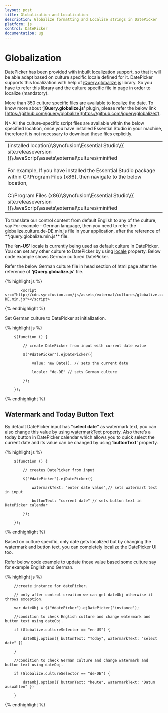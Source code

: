```yaml
---
layout: post
title: Globalization and Localization
description: Globalize formatting and Localize strings in DatePicker  
platform: js
control: DatePicker
documentation: ug
---
```

# Globalization

DatePicker has been provided with inbuilt localization support, so that it will be able adapt based on culture specific locale defined for it. DatePicker supports this localization with help of [jQuery.globalize.js](http://ajax.aspnetcdn.com/ajax/globalize/0.1.1/globalize.min.js) library. So you have to refer this library and the culture specific file in page in order to localize (mandatory). 

More than 350 culture specific files are available to localize the date. To know more about **‘jQuery.globalize.js’** plugin, please refer the below link [https://github.com/jquery/globalize](https://github.com/jquery/globalize#). 

N> All the culture-specific script files are available within the below specified location, once you have installed Essential Studio in your machine, therefore it is not necessary to download these files explicitly.

<table>
<tr>
<td>
(installed location)\Syncfusion\Essential Studio\{{ site.releaseversion }}\JavaScript\assets\external\cultures\minified<br/><br/>For example, If you have installed the Essential Studio package within C:\Program Files (x86), then navigate to the below location, <br/><br/>C:\Program Files (x86)\Syncfusion\Essential Studio\{{ site.releaseversion }}\JavaScript\assets\external\cultures\minified</td></tr>
</table>
To translate our control content from default English to any of the culture, say For example - German language, then you need to refer the globalize.culture.de-DE.min.js file in your application, after the reference of **jquery.globalize.min.js** file.

The **‘en-US’** locale is currently being used as default culture in DatePicker. You can set any other culture to DatePicker by using [locale](http://help.syncfusion.com/js/api/ejdatepicker#members:locale) property. Below code example shows German cultured DatePicker.

Refer the below German culture file in head section of html page after the reference of **‘jQuery.globalize.js’** file.

 {% highlight js %}
   
           <script src="http://cdn.syncfusion.com/js/assets/external/cultures/globalize.culture.de-DE.min.js"></script>
                
 {% endhighlight %}

Set German culture to DatePicker at initialization.

{% highlight js %}

        $(function () {

            // create DatePicker from input with current date value

            $("#datePicker").ejDatePicker({

                value: new Date(), // sets the current date

                locale: "de-DE" // sets German culture

            });

        });

{% endhighlight %}

## Watermark and Today Button Text

By default DatePicker input has **“select date”** as watermark text, you can also change this value by using [watermarkText](http://help.syncfusion.com/js/api/ejdatepicker#members:watermarktext) property. Also there’s a today button in DatePicker calendar which allows you to quick select the current date and its value can be changed by using **‘buttonText’** property.

{% highlight js %}

        $(function () {

            // creates DatePicker from input

            $("#datePicker").ejDatePicker({

                watermarkText: "enter date value",// sets watermart text in input

                buttonText: "current date" // sets button text in DatePicker calendar

            });

        });

{% endhighlight %}

Based on culture specific, only date gets localized but by changing the watermark and button text, you can completely localize the DatePicker UI too.

Refer below code example to update those value based some culture say for example English and German.

{% highlight js %}

        //create instance for datePicker.

        // only after control creation we can get dateObj otherwise it throws exception.

        var dateObj = $("#datePicker").ejDatePicker('instance');

        //condition to check English culture and change watermark and button text using dateObj.

        if (Globalize.cultureSelector == "en-US") {

            dateObj.option({ buttonText: "Today", watermarkText: "select date" })

        }

        //condition to check German culture and change watermark and button text using dateObj.

        if (Globalize.cultureSelector == "de-DE") {

            dateObj.option({ buttonText: "heute", watermarkText: "Datum auswählen" })

        }

{% endhighlight %}


